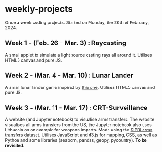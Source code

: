 # weekly-projects
Once a week coding projects. Started on Monday, the 26th of February, 2024.

## Week 1 - (Feb. 26 - Mar. 3) : Raycasting
A small applet to simulate a light source casting rays all around it. Utilises HTML5 canvas and pure JS. 

## Week 2 - (Mar. 4 - Mar. 10) : Lunar Lander
A small lunar lander game inspired by [this one](http://moonlander.seb.ly/). Utilises HTML5 canvas and pure JS. 

## Week 3 - (Mar. 11 - Mar. 17) : CRT-Surveillance
A website (and Jupyter notebook) to visualise arms transfers. The website visualises all arms transfers from the US, the Jupyter notebook also uses Lithuania as an example for weapons imports. Made using the [SIPRI arms transfers](https://www.sipri.org/databases/armstransfers) dataset. Utilises JavaScript and d3.js for mapping, CSS, as well as Python and some libraries (seaborn, pandas, geopy, pycountry). **To be revisited.** 
